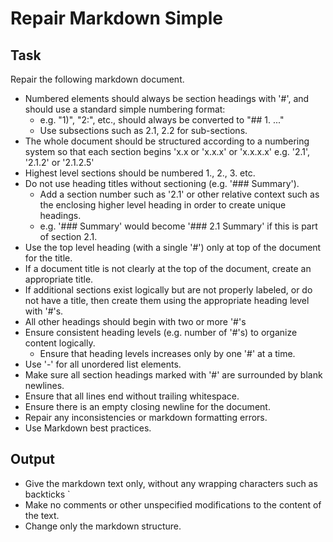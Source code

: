 # Repair Markdown Simple

## Task

Repair the following markdown document.

- Numbered elements should always be section headings with '#', and should use a standard simple numbering format:
  - e.g. "1)", "2:", etc., should always be converted to "## 1. ..."
  - Use subsections such as 2.1, 2.2 for sub-sections.
- The whole document should be structured according to a numbering system so that each section begins 'x.x or 'x.x.x' or 'x.x.x.x' e.g. '2.1', '2.1.2' or '2.1.2.5'
- Highest level sections should be numbered 1., 2., 3. etc.
- Do not use heading titles without sectioning (e.g. '### Summary').
  - Add a section number such as '2.1' or other relative context such as the enclosing higher level heading
    in order to create unique headings.
  - e.g. '### Summary' would become '### 2.1 Summary' if this is part of section 2.1.
- Use the top level heading (with a single '#') only at top of the document for the title.
- If a document title is not clearly at the top of the document, create an appropriate title.
- If additional sections exist logically but are not properly labeled, or do not have a title,
  then create them using the appropriate heading level with '#'s.
- All other headings should begin with two or more '#'s
- Ensure consistent heading levels (e.g. number of '#'s) to organize content logically.
  - Ensure that heading levels increases only by one '#' at a time.
- Use '-' for all unordered list elements.
- Make sure all section headings marked with '#' are surrounded by blank newlines.
- Ensure that all lines end without trailing whitespace.
- Ensure there is an empty closing newline for the document.
- Repair any inconsistencies or markdown formatting errors.
- Use Markdown best practices.

## Output

- Give the markdown text only, without any wrapping characters such as backticks `
- Make no comments or other unspecified modifications to the content of the text.
- Change only the markdown structure.
